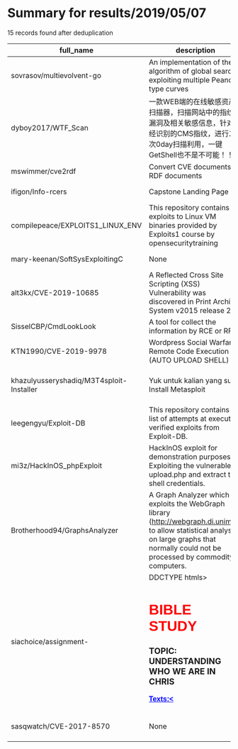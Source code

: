 
# Summary for results/2019/05/07
    
15 records found after deduplication

| full_name | description | html_url | matched_list | matched_count | pushed_at | size | stargazers_count | language | forks_count | vul_ids |
|------------------------------------------|------------------------------------------------------------------------------------------------------------------------------------------------------------------------------------------------------------------------------------------------------------------|-------------------------------------------------------------|--------------------------------------------|-----------------|---------------------------|--------|--------------------|------------|---------------|--------------------|
| sovrasov/multievolvent-go | An implementation of the algorithm of global search exploiting multiple Peano-type curves | https://github.com/sovrasov/multievolvent-go | ['exploit'] | 1 | 2019-05-07 10:32:40+00:00 | 7110 | 0 | C++ | 0 | [] |
| dyboy2017/WTF_Scan | 一款WEB端的在线敏感资产扫描器，扫描网站中的指纹、漏洞及相关敏感信息，针对已经识别的CMS指纹，进行二次0day扫描利用，一键GetShell也不是不可能！！！ | https://github.com/dyboy2017/WTF_Scan | ['0day'] | 1 | 2019-05-07 16:21:40+00:00 | 1734 | 224 | Python | 60 | [] |
| mswimmer/cve2rdf | Convert CVE documents to RDF documents | https://github.com/mswimmer/cve2rdf | ['cve-2'] | 1 | 2019-05-07 17:13:50+00:00 | 7214 | 0 | Python | 0 | [] |
| ifigon/Info-rcers | Capstone Landing Page | https://github.com/ifigon/Info-rcers | ['rce'] | 1 | 2019-05-07 04:58:04+00:00 | 8416 | 0 | HTML | 0 | [] |
| compilepeace/EXPLOITS1_LINUX_ENV | This repository contains the exploits to Linux VM binaries provided by Exploits1 course by opensecuritytraining | https://github.com/compilepeace/EXPLOITS1_LINUX_ENV | ['exploit'] | 1 | 2019-05-07 09:04:29+00:00 | 10 | 2 | Python | 2 | [] |
| mary-keenan/SoftSysExploitingC | None | https://github.com/mary-keenan/SoftSysExploitingC | ['exploit'] | 1 | 2019-05-07 13:39:38+00:00 | 3606 | 0 | Shell | 0 | [] |
| alt3kx/CVE-2019-10685 | A Reflected Cross Site Scripting (XSS) Vulnerability was discovered in Print Archive System v2015 release 2.6 | https://github.com/alt3kx/CVE-2019-10685 | ['cve-2'] | 1 | 2019-05-07 11:50:39+00:00 | 34 | 3 | | 0 | ['CVE-2019-10685'] |
| SisselCBP/CmdLookLook | A tool for collect the information by RCE or RFI. | https://github.com/SisselCBP/CmdLookLook | ['rce'] | 1 | 2019-05-07 01:15:29+00:00 | 23 | 0 | Python | 0 | [] |
| KTN1990/CVE-2019-9978 | Wordpress Social Warfare Remote Code Execution (AUTO UPLOAD SHELL) | https://github.com/KTN1990/CVE-2019-9978 | ['cve-2', 'remote code execution'] | 2 | 2019-05-07 04:46:20+00:00 | 7 | 6 | Python | 2 | ['CVE-2019-9978'] |
| khazulyusseryshadiq/M3T4sploit-Installer | Yuk untuk kalian yang sulit Install Metasploit | https://github.com/khazulyusseryshadiq/M3T4sploit-Installer | ['metasploit module OR payload', 'sploit'] | 2 | 2019-05-07 01:47:23+00:00 | 5 | 0 | Shell | 0 | [] |
| leegengyu/Exploit-DB | This repository contains a list of attempts at executing verified exploits from Exploit-DB. | https://github.com/leegengyu/Exploit-DB | ['exploit'] | 1 | 2019-05-07 04:50:37+00:00 | 3 | 0 | | 0 | [] |
| mi3z/HackInOS_phpExploit | HackInOS exploit for demonstration purposes. Exploiting the vulnerable upload.php and extract the shell credentials. | https://github.com/mi3z/HackInOS_phpExploit | ['exploit'] | 1 | 2019-05-07 09:38:02+00:00 | 3 | 0 | Python | 0 | [] |
| Brotherhood94/GraphsAnalyzer | A Graph Analyzer which exploits the WebGraph library (http://webgraph.di.unimi.it) to allow statistical analysis on large graphs that normally could not be processed by commodity computers. | https://github.com/Brotherhood94/GraphsAnalyzer | ['exploit'] | 1 | 2019-05-07 21:36:16+00:00 | 6 | 0 | Java | 0 | [] |
| siachoice/assignment- | DDCTYPE htmls> <htmls> <head> <h1 style="font-family: arial; color: red;">BIBLE STUDY</h1> <title> Youth Seminar Study Manual</title> </head> <body> <h3>TOPIC: UNDERSTANDING WHO WE ARE IN CHRIS</h3> <p style="font-family: arial; color:BLUE;"><u><b> Texts:< | https://github.com/siachoice/assignment- | ['exploit'] | 1 | 2019-05-07 21:35:12+00:00 | 0 | 0 | | 0 | [] |
| sasqwatch/CVE-2017-8570 | None | https://github.com/sasqwatch/CVE-2017-8570 | ['cve-2'] | 1 | 2019-05-07 16:35:43+00:00 | 4 | 0 | Python | 0 | ['CVE-2017-8570'] |

